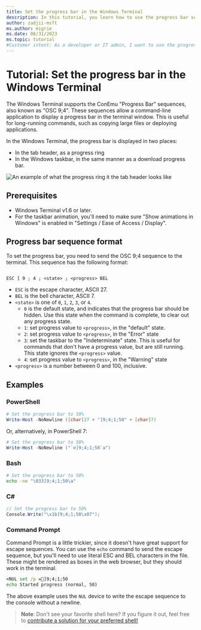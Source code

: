 ```yaml
---
title: Set the progress bar in the Windows Terminal
description: In this tutorial, you learn how to use the progress bar sequences in the Windows Terminal.
author: zadjii-msft
ms.author: migrie
ms.date: 08/31/2023
ms.topic: tutorial
#Customer intent: As a developer or IT admin, I want to use the progress bar sequences in the Windows Terminal so that I can see the progress of a long-running command.
---
```


# Tutorial: Set the progress bar in the Windows Terminal

The Windows Terminal supports the ConEmu "Progress Bar" sequences, also known as "OSC 9;4". These sequences allow a command-line application to display a progress bar in the terminal window. This is useful for long-running commands, such as copying large files or deploying applications.

In the Windows Terminal, the progress bar is displayed in  two places:
* In the tab header, as a progress ring
* In the Windows taskbar, in the same manner as a download progress bar.

![An example of what the progress ring it the tab header looks like](../images/progress-ring.gif)

## Prerequisites

* Windows Terminal v1.6 or later.
* For the taskbar animation, you'll need to make sure "Show animations in Windows" is enabled in "Settings / Ease of Access / Display".


## Progress bar sequence format

To set the progress bar, you need to send the OSC 9;4 sequence to the terminal. This sequence has the following format:

```text

ESC ] 9 ; 4 ; <state> ; <progress> BEL

```

* `ESC` is the escape character, ASCII 27.
* `BEL` is the bell character, ASCII 7.
* `<state>` is one of `0`, `1`, `2`, `3`, or `4`.
  * `0` is the default state, and indicates that the progress bar should be hidden. Use this state when the command is complete, to clear out any progress state.
  * `1`: set progress value to `<progress>`, in the "default" state.
  * `2`: set progress value to `<progress>`, in the "Error" state
  * `3`: set the taskbar to the "Indeterminate" state. This is useful for commands that don't have a progress value, but are still running. This state ignores the `<progress>` value.
  * `4`: set progress value to `<progress>`, in the "Warning" state
* `<progress>` is a number between 0 and 100, inclusive.

## Examples

### PowerShell

```powershell
# Set the progress bar to 50%
Write-Host -NoNewline ([char]27 + "]9;4;1;50" + [char]7)
```

Or, alternatively, in PowerShell 7:

```powershell
# Set the progress bar to 50%
Write-Host -NoNewline ("`e]9;4;1;50`a")
```

### Bash

```bash
# Set the progress bar to 50%
echo -ne "\033]9;4;1;50\a"
```

### C#

```csharp
// Set the progress bar to 50%
Console.Write("\x1b]9;4;1;50\x07");
```

### Command Prompt

Command Prompt is a little trickier, since it doesn't have great support for escape sequences. You can use the `echo` command to send the escape sequence, but you'll need to use literal ESC and BEL characters in the file. These might be rendered as boxes in the web browser, but they should work in the terminal.

```bat
<NUL set /p =]9;4;1;50 
echo Started progress (normal, 50)
```

The above example uses the `NUL` device to write the escape sequence to the console without a newline.

> **Note**:
> Don't see your favorite shell here? If you figure it out, feel free to [contribute a solution for your preferred shell!](https://github.com/MicrosoftDocs/terminal/compare)
